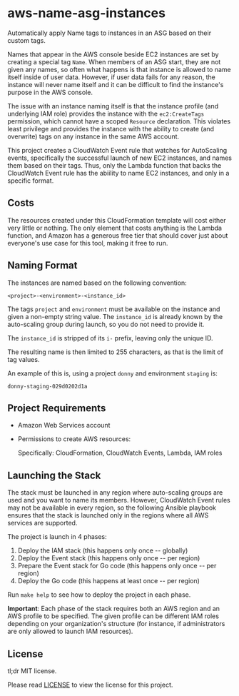 # aws-name-asg-instances

Automatically apply Name tags to instances in an ASG based on their custom
tags.

Names that appear in the AWS console beside EC2 instances are set by
creating a special tag `Name`.  When members of an ASG start, they are not
given any names, so often what happens is that instance is allowed to
name itself inside of user data.  However, if user data fails for any
reason, the instance will never name itself and it can be difficult to
find the instance's purpose in the AWS console.

The issue with an instance naming itself is that the instance profile (and
underlying IAM role) provides the instance with the `ec2:CreateTags`
permission, which cannot have a scoped `Resource` declaration.  This
violates least privilege and provides the instance with the ability to
create (and overwrite) tags on any instance in the same AWS account.

This project creates a CloudWatch Event rule that watches for AutoScaling
events, specifically the successful launch of new EC2 instances, and names
them based on their tags.  Thus, only the Lambda function that backs the
CloudWatch Event rule has the abiility to name EC2 instances, and only in
a specific format.

## Costs

The resources created under this CloudFormation template will cost either
very little or nothing.  The only element that costs anything is the
Lambda function, and Amazon has a generous free tier that should cover
just about everyone's use case for this tool, making it free to run.

## Naming Format

The instances are named based on the following convention:

```
<project>-<environment>-<instance_id>
```

The tags `project` and `environment` must be available on the instance and
given a non-empty string value.  The `instance_id` is already known by the
auto-scaling group during launch, so you do not need to provide it.

The `instance_id` is stripped of its `i-` prefix, leaving only the unique
ID.

The resulting name is then limited to 255 characters, as that is the
limit of tag values.

An example of this is, using a project `donny` and environment `staging`
is:

```
donny-staging-029d0202d1a
```

## Project Requirements

* Amazon Web Services account
* Permissions to create AWS resources:

  Specifically: CloudFormation, CloudWatch Events, Lambda, IAM roles

## Launching the Stack

The stack must be launched in any region where auto-scaling groups are
used and you want to name its members.  However, CloudWatch Event rules
may not be available in every region, so the following Ansible playbook
ensures that the stack is launched only in the regions where all AWS
services are supported.

The project is launch in 4 phases:
1. Deploy the IAM stack (this happens only once -- globally)
1. Deploy the Event stack (this happens only once -- per region)
1. Prepare the Event stack for Go code (this happens only once -- per region)
1. Deploy the Go code (this happens at least once -- per region)

Run `make help` to see how to deploy the project in each phase.

**Important**: Each phase of the stack requires both an AWS region and an AWS profile to be specified.  The given profile can be different IAM roles depending on your organization's structure (for instance, if administrators are only allowed to launch IAM resources).

## License

tl;dr MIT license.

Please read [LICENSE](LICENSE) to view the license for this project.

